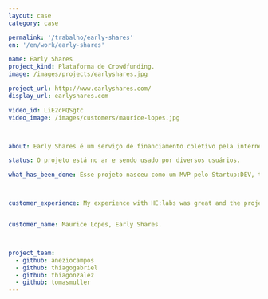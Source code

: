 ```yaml
---
layout: case
category: case

permalink: '/trabalho/early-shares'
en: '/en/work/early-shares'

name: Early Shares
project_kind: Plataforma de Crowdfunding.
image: /images/projects/earlyshares.jpg

project_url: http://www.earlyshares.com/
display_url: earlyshares.com

video_id: LiE2cPQSgtc
video_image: /images/customers/maurice-lopes.jpg



about: Early Shares é um serviço de financiamento coletivo pela internet que conecta empresários que procuram vender participações do seu negócio com pessoas que querem se transformar em investidor.

status: O projeto está no ar e sendo usado por diversos usuários.

what_has_been_done: Esse projeto nasceu como um MVP pelo Startup:DEV, teve seu desenvolvimento continuado, e hoje está concluído. É um bom exemplo de alguém que lançou sua ideia com a gente e escolheu manter seu projeto nas mãos dos nossos profissionais.



customer_experience: My experience with HE:labs was great and the project was a huge success. What you guys did and your skills in web development make any task seem easy, which is amazing when dealing with web development companies. That is pretty impressive for all standards.


customer_name: Maurice Lopes, Early Shares.



project_team:
  - github: aneziocampos
  - github: thiagogabriel
  - github: thiagonzalez
  - github: tomasmuller
---
```

